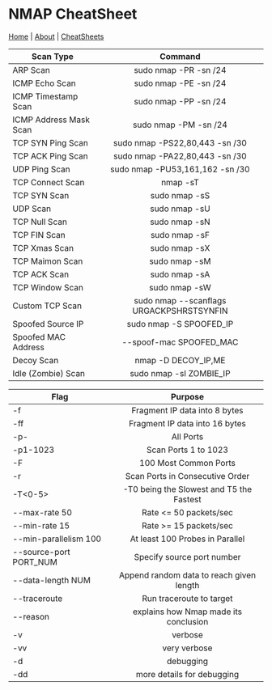 # NMAP CheatSheet
[Home](../index.md) | [About](../about.md) | [CheatSheets](../cheatsheets.md)

| Scan Type               | Command                                        |
| ----------------------- | :---------------------------------------------:|
| ARP Scan                | sudo nmap -PR -sn <IP>/24                      |
| ICMP Echo Scan          | sudo nmap -PE -sn <IP>/24                      |
| ICMP Timestamp Scan     | sudo nmap -PP -sn <IP>/24                      |
| ICMP Address Mask Scan  | sudo nmap -PM -sn <IP>/24                      |
| TCP SYN Ping Scan       | sudo nmap -PS22,80,443 -sn <IP>/30             |
| TCP ACK Ping Scan       | sudo nmap -PA22,80,443 -sn <IP>/30             |
| UDP Ping Scan           | sudo nmap -PU53,161,162 -sn <IP>/30            | 
| TCP Connect Scan        | nmap -sT <IP>                                  |
| TCP SYN Scan            | sudo nmap -sS <IP>                             |
| UDP Scan                | sudo nmap -sU <IP>                             |
| TCP Null Scan           | sudo nmap -sN <IP>                             |
| TCP FIN Scan            | sudo nmap -sF <IP>                             |
| TCP Xmas Scan           | sudo nmap -sX <IP>                             |
| TCP Maimon Scan         | sudo nmap -sM <IP>                             |
| TCP ACK Scan            | sudo nmap -sA <IP>                             |
| TCP Window Scan         | sudo nmap -sW <IP>                             |
| Custom TCP Scan         | sudo nmap --scanflags URGACKPSHRSTSYNFIN <IP>  |
| Spoofed Source IP       | sudo nmap -S SPOOFED_IP <IP>                   |
| Spoofed MAC Address     | --spoof-mac SPOOFED_MAC                        |
| Decoy Scan              | nmap -D DECOY_IP,ME <IP>                       |
| Idle (Zombie) Scan      | sudo nmap -sI ZOMBIE_IP <IP>                   |  


| Flag                                    | Purpose                                  |
| --------------------------------------- | :---------------------------------------:|
|-f                                       |  Fragment IP data into 8 bytes           |
|-ff                                      |  Fragment IP data into 16 bytes          |
|-p-                                      |  All Ports                               | 
|-p1-1023                                 |  Scan Ports 1 to 1023                    |
|-F                                       | 100 Most Common Ports                    |
|-r                                       | Scan Ports in Consecutive Order          |
|-T<0-5>                                  | -T0 being the Slowest and T5 the Fastest |
|--max-rate 50                            | Rate <= 50 packets/sec                   |
|--min-rate 15                            | Rate >= 15 packets/sec                   |
|--min-parallelism 100                    | At least 100 Probes in Parallel          | 
|--source-port PORT_NUM                   | Specify source port number               |
|--data-length NUM                        | Append random data to reach given length |
|--traceroute                             | Run traceroute to target                 |
|--reason                                 | explains how Nmap made its conclusion    |  
|-v                                       | verbose                                  |
|-vv                                      | very verbose                             |
|-d                                       | debugging                                |
|-dd                                      | more details for debugging               |
